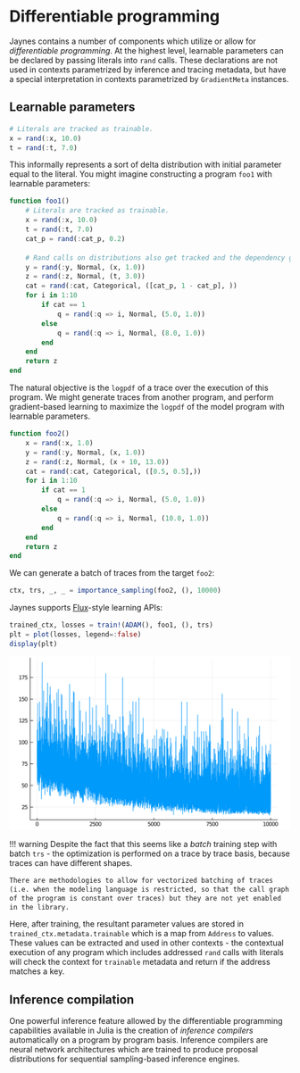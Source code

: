 # Differentiable programming

Jaynes contains a number of components which utilize or allow for _differentiable programming_. At the highest level, learnable parameters can be declared by passing literals into `rand` calls. These declarations are not used in contexts parametrized by inference and tracing metadata, but have a special interpretation in contexts parametrized by `GradientMeta` instances.

## Learnable parameters

```julia
# Literals are tracked as trainable.
x = rand(:x, 10.0)
t = rand(:t, 7.0)
```

This informally represents a sort of delta distribution with initial parameter equal to the literal. You might imagine constructing a program `foo1` with learnable parameters:

```julia
function foo1()
    # Literals are tracked as trainable.
    x = rand(:x, 10.0)
    t = rand(:t, 7.0)
    cat_p = rand(:cat_p, 0.2)

    # Rand calls on distributions also get tracked and the dependency graph is created.
    y = rand(:y, Normal, (x, 1.0))
    z = rand(:z, Normal, (t, 3.0))
    cat = rand(:cat, Categorical, ([cat_p, 1 - cat_p], ))
    for i in 1:10
        if cat == 1
            q = rand(:q => i, Normal, (5.0, 1.0))
        else
            q = rand(:q => i, Normal, (8.0, 1.0))
        end
    end
    return z
end
```

The natural objective is the `logpdf` of a trace over the execution of this program. We might generate traces from another program, and perform gradient-based learning to maximize the `logpdf` of the model program with learnable parameters.

```julia
function foo2()
    x = rand(:x, 1.0)
    y = rand(:y, Normal, (x, 1.0))
    z = rand(:z, Normal, (x + 10, 13.0))
    cat = rand(:cat, Categorical, ([0.5, 0.5],))
    for i in 1:10
        if cat == 1
            q = rand(:q => i, Normal, (5.0, 1.0))
        else
            q = rand(:q => i, Normal, (10.0, 1.0))
        end
    end
    return z
end
```

We can generate a batch of traces from the target `foo2`:

```julia
ctx, trs, _, _ = importance_sampling(foo2, (), 10000)
```

Jaynes supports [Flux](https://github.com/FluxML/Flux.jl)-style learning APIs:

```julia
trained_ctx, losses = train!(ADAM(), foo1, (), trs)
plt = plot(losses, legend=:false)
display(plt)
```

![LogPDF loss over training set.](assets/gradients_loss.png)

!!! warning
    Despite the fact that this seems like a _batch_ training step with batch `trs` - the optimization is performed on a trace by trace basis, because traces can have different shapes. 

    There are methodologies to allow for vectorized batching of traces (i.e. when the modeling language is restricted, so that the call graph of the program is constant over traces) but they are not yet enabled in the library.

Here, after training, the resultant parameter values are stored in `trained_ctx.metadata.trainable` which is a map from `Address` to values. These values can be extracted and used in other contexts - the contextual execution of any program which includes addressed `rand` calls with literals will check the context for `trainable` metadata and return if the address matches a key.

## Inference compilation

One powerful inference feature allowed by the differentiable programming capabilities available in Julia is the creation of _inference compilers_ automatically on a program by program basis. Inference compilers are neural network architectures which are trained to produce proposal distributions for sequential sampling-based inference engines.
